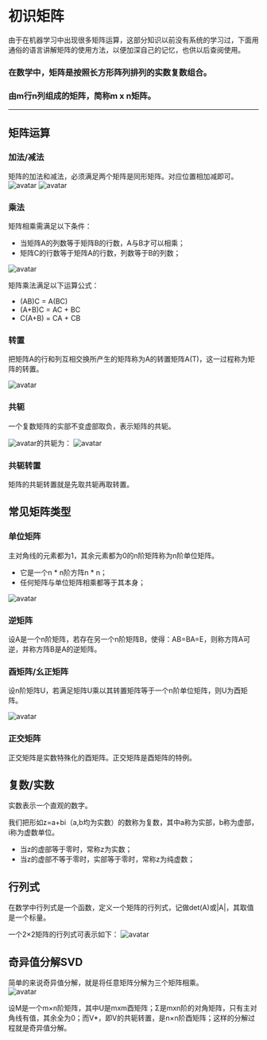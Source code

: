 初识矩阵
=================
由于在机器学习中出现很多矩阵运算，这部分知识以前没有系统的学习过，下面用通俗的语言讲解矩阵的使用方法，以便加深自己的记忆，也供以后查阅使用。
### 在数学中，矩阵是按照长方形阵列排列的实数复数组合。
### 由m行n列组成的矩阵，简称m x n矩阵。
<hr>

矩阵运算
------------

### 加法/减法
矩阵的加法和减法，必须满足两个矩阵是同形矩阵。对应位置相加减即可。
![avatar](./glow/draftdoc/images/add.svg)
![avatar](./glow/draftdoc/images/sub.svg)

### 乘法
矩阵相乘需满足以下条件：
- 当矩阵A的列数等于矩阵B的行数，A与B才可以相乘；
- 矩阵C的行数等于矩阵A的行数，列数等于B的列数；

![avatar](./glow/draftdoc/images/multip.svg)

矩阵乘法满足以下运算公式：
- (AB)C = A(BC)
- (A+B)C = AC + BC
- C(A+B) = CA + CB

### 转置
把矩阵A的行和列互相交换所产生的矩阵称为A的转置矩阵A(T)，这一过程称为矩阵的转置。

![avatar](./glow/draftdoc/images/trans.svg)


### 共轭
一个复数矩阵的实部不变虚部取负，表示矩阵的共轭。

![avatar](./glow/draftdoc/images/conjugate1.svg)的共轭为：
![avatar](./glow/draftdoc/images/conjugate2.svg)

### 共轭转置
矩阵的共轭转置就是先取共轭再取转置。

常见矩阵类型
------------
### 单位矩阵
主对角线的元素都为1，其余元素都为0的n阶矩阵称为n阶单位矩阵。

- 它是一个n * n阶方阵n * n；
- 任何矩阵与单位矩阵相乘都等于其本身；

![avatar](./glow/draftdoc/images/unitm.svg)

### 逆矩阵
设A是一个n阶矩阵，若存在另一个n阶矩阵B，使得：AB=BA=E，则称方阵A可逆，并称方阵B是A的逆矩阵。

### 酉矩阵/幺正矩阵
设n阶矩阵U，若满足矩阵U乘以其转置矩阵等于一个n阶单位矩阵，则U为酉矩阵。

![avatar](./glow/draftdoc/images/unitary.svg)

### 正交矩阵
正交矩阵是实数特殊化的酉矩阵。正交矩阵是酉矩阵的特例。

复数/实数
--------------
实数表示一个直观的数字。

我们把形如z=a+bi（a,b均为实数）的数称为复数，其中a称为实部，b称为虚部，i称为虚数单位。
- 当z的虚部等于零时，常称z为实数；
- 当z的虚部不等于零时，实部等于零时，常称z为纯虚数；

行列式
--------------
在数学中行列式是一个函数，定义一个矩阵的行列式，记做det(A)或|A|，其取值是一个标量。

一个2×2矩阵的行列式可表示如下：
![avatar](./glow/draftdoc/images/def.svg)


奇异值分解SVD
------------------
简单的来说奇异值分解，就是将任意矩阵分解为三个矩阵相乘。<br/>
![avatar](./glow/draftdoc/images/svd.svg)

设M是一个m×n阶矩阵，其中U是mxm酉矩阵；Σ是mxn阶的对角矩阵，只有主对角线有值，其余全为0；而V*，即V的共轭转置，是n×n阶酉矩阵；这样的分解过程就是奇异值分解。

